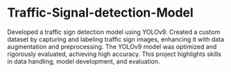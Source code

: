 # Traffic-Signal-detection-Model
Developed a traffic sign detection model using YOLOv9. Created a custom dataset by capturing and labeling traffic sign images, enhancing it with data augmentation and preprocessing. The YOLOv9 model was optimized and rigorously evaluated, achieving high accuracy. This project highlights skills in data handling, model development, and evaluation.
